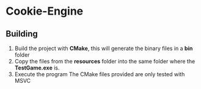 # Cookie-Engine

## Building
1. Build the project with **CMake**, this will generate the binary files in a **bin** folder
2. Copy the files from the **resources** folder into the same folder where the **TestGame.exe** is.
3. Execute the program
The CMake files provided are only tested with MSVC